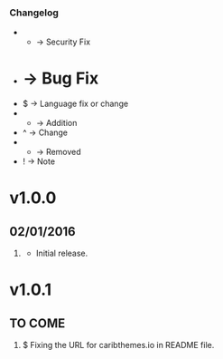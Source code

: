 ### Changelog

 * * -> Security Fix
 * # -> Bug Fix
 * $ -> Language fix or change
 * + -> Addition
 * ^ -> Change
 * - -> Removed
 * ! -> Note

# v1.0.0
## 02/01/2016

1. [](#new)
    * Initial release.

# v1.0.1
## TO COME

1. [](#new)
    $ Fixing the URL for caribthemes.io in README file.
